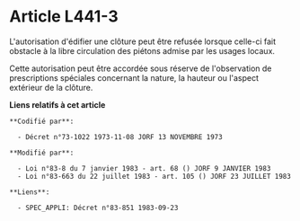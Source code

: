 # Article L441-3

L'autorisation d'édifier une clôture peut être refusée lorsque celle-ci fait obstacle à la libre circulation des piétons
admise par les usages locaux.

Cette autorisation peut être accordée sous réserve de l'observation de prescriptions spéciales concernant la nature, la
hauteur ou l'aspect extérieur de la clôture.

**Liens relatifs à cet article**

	**Codifié par**:

	  - Décret n°73-1022 1973-11-08 JORF 13 NOVEMBRE 1973

	**Modifié par**:

	  - Loi n°83-8 du 7 janvier 1983 - art. 68 () JORF 9 JANVIER 1983
	  - Loi n°83-663 du 22 juillet 1983 - art. 105 () JORF 23 JUILLET 1983

	**Liens**:

	  - SPEC_APPLI: Décret n°83-851 1983-09-23
